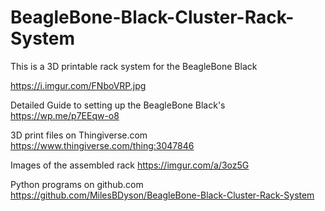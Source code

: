 # BeagleBone-Black-Cluster-Rack-System
This is a 3D printable rack system for the BeagleBone Black

https://i.imgur.com/FNboVRP.jpg

Detailed Guide to setting up the BeagleBone Black's
     https://wp.me/p7EEqw-o8
     
3D print files on Thingiverse.com
     https://www.thingiverse.com/thing:3047846
     
Images of the assembled rack
     https://imgur.com/a/3oz5G
     
Python programs on github.com
     https://github.com/MilesBDyson/BeagleBone-Black-Cluster-Rack-System
